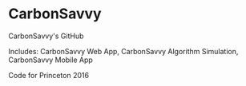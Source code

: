 # CarbonSavvy
CarbonSavvy's GitHub

Includes:
CarbonSavvy Web App, 
CarbonSavvy Algorithm Simulation, 
CarbonSavvy Mobile App

Code for Princeton 2016

